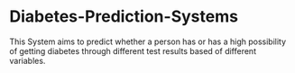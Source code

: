 # Diabetes-Prediction-Systems
This System aims to predict whether a person has or has a high possibility of getting diabetes through different test results based of different variables.  
